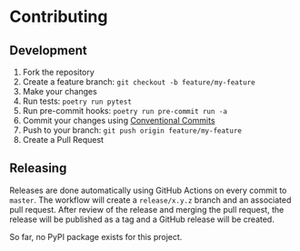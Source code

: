 # Contributing

## Development

1. Fork the repository
2. Create a feature branch: `git checkout -b feature/my-feature`
3. Make your changes
4. Run tests: `poetry run pytest`
5. Run pre-commit hooks: `poetry run pre-commit run -a`
6. Commit your changes using [Conventional Commits](https://www.conventionalcommits.org/)
7. Push to your branch: `git push origin feature/my-feature`
8. Create a Pull Request

## Releasing

Releases are done automatically using GitHub Actions on every commit to `master`.
The workflow will create a `release/x.y.z` branch and an associated pull request.
After review of the release and merging the pull request, the release will be published as a tag
and a GitHub release will be created.

So far, no PyPI package exists for this project.
